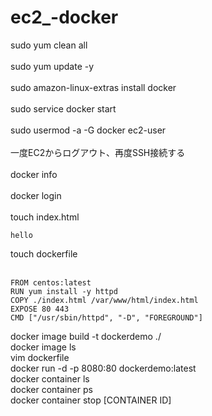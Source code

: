 # ec2_-docker
sudo yum clean all<br>
<br>
sudo yum update -y<br>
<br>
sudo amazon-linux-extras install docker <br>
<br>
sudo service docker start<br>
<br>
sudo usermod -a -G docker ec2-user<br>
<br>
一度EC2からログアウト、再度SSH接続する<br>
<br>
docker info<br>
<br>
docker login<br>
<br>
touch index.html<br>
```
hello
```

touch dockerfile<br>
<br>

```
FROM centos:latest  
RUN yum install -y httpd
COPY ./index.html /var/www/html/index.html
EXPOSE 80 443
CMD ["/usr/sbin/httpd", "-D", "FOREGROUND"]
```
docker image build -t dockerdemo ./<br>
docker image ls<br>
vim dockerfile<br>
docker run -d -p 8080:80 dockerdemo:latest<br>
docker container ls<br>
docker container ps<br>
docker container stop [CONTAINER ID]<br>